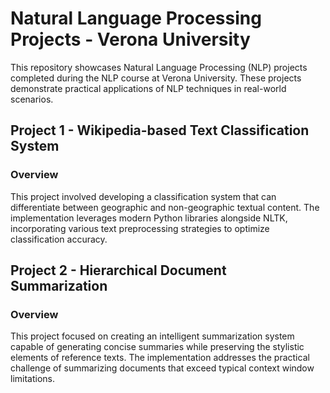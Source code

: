 # Natural Language Processing Projects - Verona University

This repository showcases  Natural Language Processing (NLP) projects completed during the  NLP course at Verona University. These projects demonstrate practical applications of  NLP techniques in real-world scenarios.

## Project 1 - Wikipedia-based Text Classification System

### Overview
This project involved developing a  classification system that can differentiate between geographic and non-geographic textual content. The implementation leverages modern Python libraries alongside NLTK, incorporating various text preprocessing strategies to optimize classification accuracy.


## Project 2 - Hierarchical Document Summarization

### Overview
This project focused on creating an intelligent summarization system capable of generating concise summaries while preserving the stylistic elements of reference texts. The implementation addresses the practical challenge of summarizing documents that exceed typical context window limitations.


